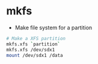 # mkfs

- Make file system for a partition

```sh
# Make a XFS partition
mkfs.xfs `partition`
mkfs.xfs /dev/sdx1
mount /dev/sdx1 /data
```
